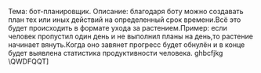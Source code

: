 Тема: бот-планировщик.
Описание: благодаря боту можно создавать план тех или иных действий на определенный срок времени.Всё это будет происходить в формате ухода за растением.Пример: если человек пропустил один день и не выполнил планы на день,то растение начинает вянуть.Когда оно завянет прогресс будет обнулён и в конце будет выявлена статистика продуктивности человека.
ghbcfjkg
\QWDFQQT]
